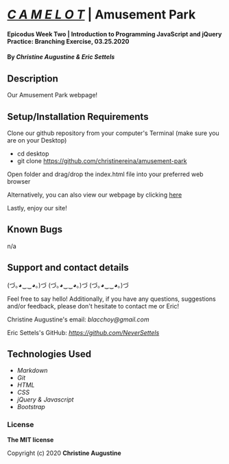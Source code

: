 # _[C A M E L O T](https://christinereina.github.io/amusement-park/)_ | Amusement Park


#### Epicodus Week Two | Introduction to Programming JavaScript and jQuery Practice: Branching Exercise, 03.25.2020

#### By _**Christine Augustine & Eric Settels**_

## Description

Our Amusement Park webpage! 

## Setup/Installation Requirements

Clone our github repository from your computer's Terminal (make sure you are on your Desktop)

* cd desktop
* git clone https://github.com/christinereina/amusement-park

Open folder and drag/drop the index.html file into your preferred web browser

Alternatively, you can also view our webpage by clicking [here](https://christinereina.github.io/amusement-park/)

Lastly, enjoy our site!

## Known Bugs

n/a

## Support and contact details

(づ｡◕‿‿◕｡)づ (づ｡◕‿‿◕｡)づ (づ｡◕‿‿◕｡)づ

Feel free to say hello! Additionally, if you have any questions, suggestions and/or feedback, please don't hesitate to contact me or Eric!

Christine Augustine's email:
_blacchoy@gmail.com_

Eric Settels's GitHub:
_https://github.com/NeverSettels_

## Technologies Used

* _Markdown_
* _Git_
* _HTML_
* _CSS_
* _jQuery & Javascript_
* _Bootstrap_  

### License

**The MIT license**

Copyright (c) 2020 **Christine Augustine**